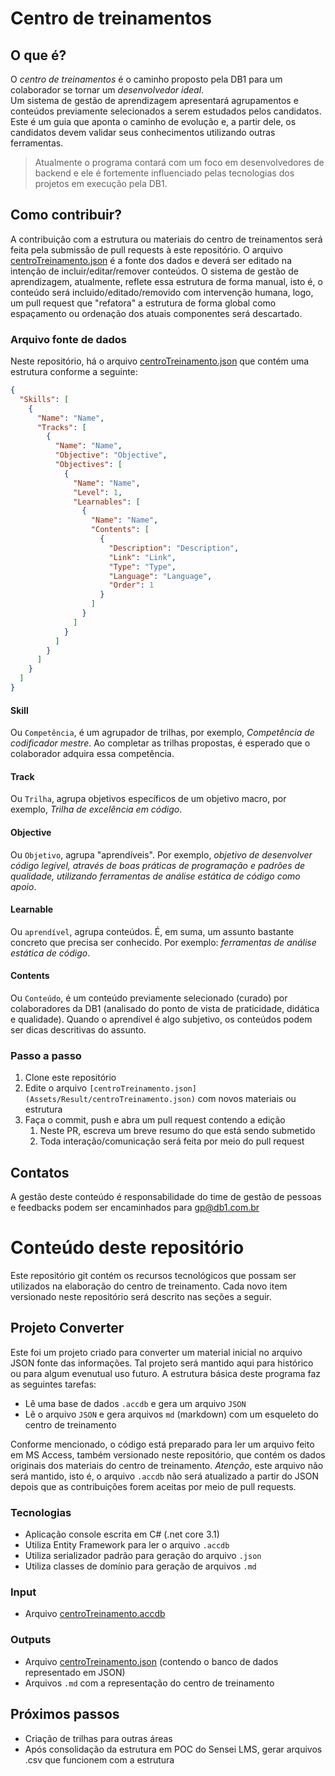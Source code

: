# Centro de treinamentos

## O que é?
O *centro de treinamentos* é o caminho proposto pela DB1 para um colaborador se tornar um _desenvolvedor ideal_.  
Um sistema de gestão de aprendizagem apresentará agrupamentos e conteúdos previamente selecionados a serem estudados pelos candidatos.
Este é um guia que aponta o caminho de evolução e, a partir dele, os candidatos devem validar seus conhecimentos utilizando outras ferramentas.

> Atualmente o programa contará com um foco em desenvolvedores de backend e ele é fortemente influenciado pelas tecnologias dos projetos em execução pela DB1.

## Como contribuir?
A contribuição com a estrutura ou materiais do centro de treinamentos será feita pela submissão de pull requests à este repositório.
O arquivo [centroTreinamento.json](Assets/Result/centroTreinamento.json) é a fonte dos dados e deverá ser editado na intenção de incluir/editar/remover conteúdos.
O sistema de gestão de aprendizagem, atualmente, reflete essa estrutura de forma manual, isto é, o conteúdo será incluido/editado/removido com intervenção humana, logo, um pull request que "refatora" a estrutura de forma global como espaçamento ou ordenação dos atuais componentes será descartado.

### Arquivo fonte de dados
Neste repositório, há o arquivo [centroTreinamento.json](Assets/Result/centroTreinamento.json) que contém uma estrutura conforme a seguinte:
```json
{
  "Skills": [
    {
      "Name": "Name",
      "Tracks": [
        {
          "Name": "Name",
          "Objective": "Objective",
          "Objectives": [
            {
              "Name": "Name",
              "Level": 1,
              "Learnables": [
                {
                  "Name": "Name",
                  "Contents": [
                    {
                      "Description": "Description",
                      "Link": "Link",
                      "Type": "Type",
                      "Language": "Language",
                      "Order": 1
                    }
                  ]
                }
              ]
            }
          ]
        }
      ]
    }
  ]
}
```
#### Skill
Ou `Competência`, é um agrupador de trilhas, por exemplo, _Competência de codificador mestre_. Ao completar as trilhas propostas, é esperado que o colaborador adquira essa competência.

#### Track
Ou `Trilha`, agrupa objetivos específicos de um objetivo macro, por exemplo, _Trilha de excelência em código_.

#### Objective
Ou `Objetivo`, agrupa "aprendíveis". Por exemplo, _objetivo de desenvolver código legível, através de boas práticas de programação e padrões de qualidade, utilizando ferramentas de análise estática de código como apoio_.

#### Learnable
Ou `aprendível`, agrupa conteúdos. É, em suma, um assunto bastante concreto que precisa ser conhecido. Por exemplo: _ferramentas de análise estática de código_.

#### Contents
Ou `Conteúdo`, é um conteúdo previamente selecionado (curado) por colaboradores da DB1 (analisado do ponto de vista de praticidade, didática e qualidade). Quando o aprendível é algo subjetivo, os conteúdos podem ser dicas descritivas do assunto.

### Passo a passo
1. Clone este repositório
2. Edite o arquivo `[centroTreinamento.json](Assets/Result/centroTreinamento.json)` com novos materiais ou estrutura
3. Faça o commit, push e abra um pull request contendo a edição
   1. Neste PR, escreva um breve resumo do que está sendo submetido
   2. Toda interação/comunicação será feita por meio do pull request

## Contatos
A gestão deste conteúdo é responsabilidade do time de gestão de pessoas e feedbacks podem ser encaminhados para gp@db1.com.br

# Conteúdo deste repositório
Este repositório git contém os recursos tecnológicos que possam ser utilizados na elaboração do centro de treinamento. Cada novo item versionado neste repositório será descrito nas seções a seguir.

## Projeto Converter
Este foi um projeto criado para converter um material inicial no arquivo JSON fonte das informações. Tal projeto será mantido aqui para histórico ou para algum evenutual uso futuro. A estrutura básica deste programa faz as seguintes tarefas:

- Lê uma base de dados `.accdb` e gera um arquivo `JSON`
- Lê o arquivo `JSON` e gera arquivos `md` (markdown) com um esqueleto do centro de treinamento

Conforme mencionado, o código está preparado para ler um arquivo feito em MS Access, também versionado neste repositório, que contém os dados originais dos materiais do centro de treinamento. *Atenção*, este arquivo não será mantido, isto é, o arquivo `.accdb` não será atualizado a partir do JSON depois que as contribuições forem aceitas por meio de pull requests.

### Tecnologias
- Aplicação console escrita em C# (.net core 3.1)
- Utiliza Entity Framework para ler o arquivo `.accdb`
- Utiliza serializador padrão para geração do arquivo `.json`
- Utiliza classes de domínio para geração de arquivos `.md`

### Input
- Arquivo [centroTreinamento.accdb](Assets/centroTreinamento.accdb)
### Outputs
- Arquivo [centroTreinamento.json](Assets/Result/centroTreinamento.json) (contendo o banco de dados representado em JSON)
- Arquivos `.md` com a representação do centro de treinamento

## Próximos passos
- Criação de trilhas para outras áreas
- Após consolidação da estrutura em POC do Sensei LMS, gerar arquivos .csv que funcionem com a estrutura 